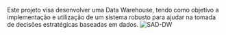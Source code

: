 Este projeto visa desenvolver uma Data Warehouse, tendo como objetivo a implementação e utilização de um sistema robusto para ajudar na tomada de decisões estratégicas baseadas em dados.
![SAD-DW](https://github.com/JairoRivers/SAD-Data-Warehouse/assets/88988394/11851a6e-42bb-4518-bc24-48afac1772b8)
